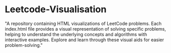 # Leetcode-Visualisation
"A repository containing HTML visualizations of LeetCode problems. Each index.html file provides a visual representation of solving specific problems, helping to understand the underlying concepts and algorithms with interactive examples. Explore and learn through these visual aids for easier problem-solving."
